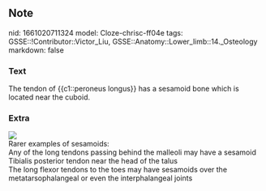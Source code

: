## Note
nid: 1661020711324
model: Cloze-chrisc-ff04e
tags: GSSE::!Contributor::Victor_Liu, GSSE::Anatomy::Lower_limb::14._Osteology
markdown: false

### Text
The tendon of {{c1::peroneus longus}} has a sesamoid bone which is located near the cuboid.

### Extra
<div><img src=
"paste-44828e9bdbc9cf95521de94d8545bd70728cecb6.jpg"></div>Rarer
examples of sesamoids:
<div>
  Any of the long tendons passing behind the malleoli may have a
  sesamoid
</div>
<div>
  Tibialis posterior tendon near the head of the talus
</div>
<div>
  The long flexor tendons to the toes may have sesamoids over the
  metatarsophalangeal or even the interphalangeal joints
</div>
